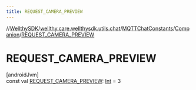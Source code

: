 ```yaml
---
title: REQUEST_CAMERA_PREVIEW
---
```

//[WellthySDK](../../../../index.html)/[wellthy.care.wellthysdk.utils.chat](../../index.html)/[MQTTChatConstants](../index.html)/[Companion](index.html)/[REQUEST_CAMERA_PREVIEW](-r-e-q-u-e-s-t_-c-a-m-e-r-a_-p-r-e-v-i-e-w.html)



# REQUEST_CAMERA_PREVIEW



[androidJvm]\
const val [REQUEST_CAMERA_PREVIEW](-r-e-q-u-e-s-t_-c-a-m-e-r-a_-p-r-e-v-i-e-w.html): [Int](https://kotlinlang.org/api/latest/jvm/stdlib/kotlin/-int/index.html) = 3




